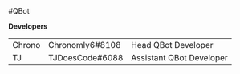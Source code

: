 <link rel="shortcut icon" type="image/x-icon" href="favicon.ico">
#QBot

<b>Developers</b>
<table style="width:100%">
    <tr>
        <td>Chrono</td>
        <td>Chronomly6#8108</td>
        <td>Head QBot Developer</td>
    </tr>
    <tr>
        <td>TJ</td>
        <td>TJDoesCode#6088</td>
        <td>Assistant QBot Developer</td>
    </tr>
</table>